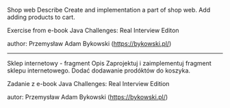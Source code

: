 Shop web
Describe
Create and implementation a part of shop web. Add adding products to cart.

Exercise from e-book Java Challenges: Real Interview Editon

author: Przemysław Adam Bykowski (https://bykowski.pl/)

--------------------------------------------------------------------------------------------------

Sklep internetowy - fragment
Opis
Zaprojektuj i zaimplementuj fragment sklepu internetowego. Dodać dodawanie prodóktów do koszyka.

Zadanie z e-book Java Challenges: Real Interview Edition

autor: Przemysław Adam Bykowski (https://bykowski.pl/)